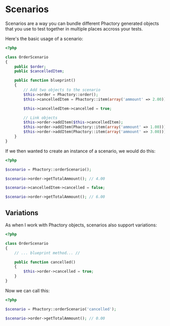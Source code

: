 # Scenarios

Scenarios are a way you can bundle different Phactory generated objects that
you use to test together in multiple places accross your tests.

Here's the basic usage of a scenario:

```php
<?php

class OrderScenario
{
    public $order;
    public $cancelledItem;

    public function blueprint()
    {
        // Add two objects to the scenario
        $this->order = Phactory::order();
        $this->cancelledItem = Phactory::item(array('ammount' => 2.00));

        $this->cancelledItem->cancelled = true;

        // Link objects
        $this->order->addItem($this->cancelledItem);
        $this->order->addItem(Phactory::item(array('ammount' => 1.00)));
        $this->order->addItem(Phactory::item(array('ammount' => 3.00)));
    }
}

```

If we then wanted to create an instance of a scenario, we would do this:

```php
<?php

$scenario = Phactory::orderScenario();

$scenario->order->getTotalAmmount(); // 4.00

$scenario->cancelledItem->cancelled = false;

$scenario->order->getTotalAmmount(); // 6.00

```

## Variations

As when I work with Phactory objects, scenarios also support variations:

```php
<?php

class OrderScenario
{
    // ... blueprint method... //

    public function cancelled()
    {
        $this->order->cancelled = true;
    }
}

```

Now we can call this:

```php
<?php

$scenario = Phactory::orderScenario('cancelled');

$scenario->order->getTotalAmmount(); // 0.00

```

